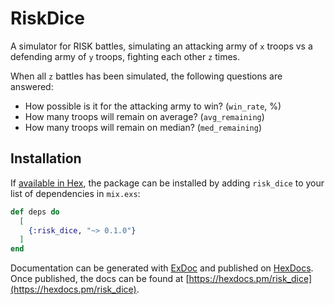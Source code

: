 # RiskDice

A simulator for RISK battles, simulating an attacking army of `x` troops vs a defending army of `y` troops, fighting
each other `z` times.

When all `z` battles has been simulated, the following questions are answered:

 * How possible is it for the attacking army to win? (`win_rate`, %)
 * How many troops will remain on average? (`avg_remaining`)
 * How many troops will remain on median? (`med_remaining`)

## Installation

If [available in Hex](https://hex.pm/docs/publish), the package can be installed
by adding `risk_dice` to your list of dependencies in `mix.exs`:

```elixir
def deps do
  [
    {:risk_dice, "~> 0.1.0"}
  ]
end
```

Documentation can be generated with [ExDoc](https://github.com/elixir-lang/ex_doc)
and published on [HexDocs](https://hexdocs.pm). Once published, the docs can
be found at [https://hexdocs.pm/risk_dice](https://hexdocs.pm/risk_dice).

